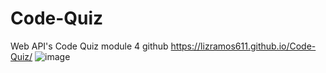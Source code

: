 # Code-Quiz
Web API's Code Quiz module 4
github https://lizramos611.github.io/Code-Quiz/
![image](https://user-images.githubusercontent.com/111591265/198453105-a48b933b-a31c-47b4-9e94-b794ab1faf89.png)
